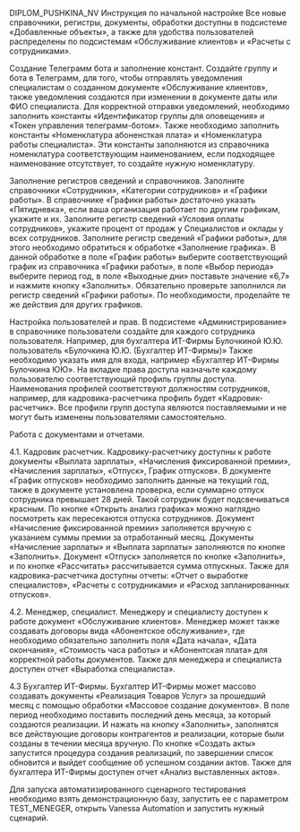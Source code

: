 DIPLOM_PUSHKINA_NV
Инструкция по начальной настройке
Все новые справочники, регистры, документы, обработки доступны в подсистеме «Добавленные объекты», а также для удобства пользователей распределены по подсистемам «Обслуживание клиентов» и «Расчеты с сотрудниками».

Создание Телеграмм бота и заполнение констант. Создайте группу и бота в Телеграмм, для того, чтобы отправлять уведомления специалистам о созданном документе «Обслуживание клиентов», также уведомления создаются при изменении в документе даты или ФИО специалиста. Для корректной отправки уведомлений, необходимо заполнить константы «Идентификатор группы для оповещения» и «Токен управления телеграмм-ботом». Также необходимо заполнить константы «Номенклатура абоненсткая плата» и «Номенклатура работы специалиста». Эти константы заполняются из справочника номенклатура соответствующим наименованием, если подходящее наименование отсутствует, то создайте нужную номенклатуру.

Заполнение регистров сведений и справочников. Заполните справочники «Сотрудники», «Категории сотрудников» и «Графики работы». В справочнике «Графики работы» достаточно указать «Пятидневка», если ваша организация работает по другим графикам, укажите и их. Заполните регистр сведений «Условия оплаты сотрудников», укажите процент от продаж у Специалистов и оклады у всех сотрудников. Заполните регистр сведений «Графики работы», для этого необходимо обратиться к обработке «Заполнение графика». В данной обработке в поле «График работы» выберите соответствующий график из справочника «Графики работы», в поле «Выбор периода» выберите период год, в поле «Выходные дни» поставьте значение «6,7» и нажмите кнопку «Заполнить». Обязательно проверьте заполнился ли регистр сведений «Графики работы». По необходимости, проделайте те же действия для других графиков.

Настройка пользователей и прав. В подсистеме «Администрирование» в справочнике пользователи создайте для каждого сотрудника пользователя. Например, для бухгалтера ИТ-Фирмы Булочкиной Ю.Ю. пользователь «Булочкина Ю.Ю. (Бухгалтер ИТ-Фирмы)» Также необходимо указать имя для входа, например «Бухгалтер ИТ-Фирмы Булочкина ЮЮ». На вкладке права доступа назначьте каждому пользователю соответствующий профиль группы доступа. Наименования профилей соответствуют должностям сотрудников, например, для кадровика-расчетчика профиль будет «Кадровик-расчетчик». Все профили групп доступа являются поставляемыми и не могут быть изменены пользователями самостоятельно.

Работа с документами и отчетами.

4.1. Кадровик расчетчик. Кадровику-расчетчику доступны к работе документы «Выплата зарплаты», «Начисления фиксированной премии», «Начисления зарплаты», «Отпуск», График отпусков». В документе «График отпусков» необходимо заполнить данные на текущий год, также в документе установлена проверка, если суммарно отпуск сотрудника превышает 28 дней. Такой сотрудник будет подсвечиваться красным. По кнопке «Открыть анализ графика» можно наглядно посмотреть как пересекаются отпуска сотрудников. Документ «Начисление фиксированной премии» заполняется вручную с указанием суммы премии за отработанный месяц. Документы «Начисление зарплаты» и «Выплата зарплаты» заполняются по кнопке «Заполнить». Документ «Отпуск» заполняется по кнопке «Заполнить», и по кнопке «Рассчитать» рассчитывается сумма отпускных. Также для кадровика-расчетчика доступны отчеты: «Отчет о выработке специалистов», «Расчеты с сотрудниками» и «Расход запланированных отпусков».

4.2. Менеджер, специалист. Менеджеру и специалисту доступен к работе документ «Обслуживание клиентов». Менеджер может также создавать договоры вида «Абонентское обслуживание», где необходимо обязательно заполнить поля «Дата начала», «Дата окончания», «Стоимость часа работы» и «Абонентская плата» для корректной работы документов. Также для менеджера и специалиста доступен отчет «Выработка специалиста».

4.3 Бухгалтер ИТ-Фирмы. Бухгалтер ИТ-Фирмы может массово создавать документы «Реализация Товаров Услуг» за прошедший месяц с помощью обработки «Массовое создание документов». В поле период необходимо поставить последний день месяца, за который создаются реализации. И нажать на кнопку «Заполнить», заполнятся все действующие договоры контрагентов и реализации, которые были созданы в течении месяца вручную. По кнопке «Создать акты» запустится процедура создания реализаций, по завершении список обновится и выйдет сообщение об успешном создании актов. Также для бухгалтера ИТ-Фирмы доступен отчет «Анализ выставленных актов».

Для запуска автоматизированного сценарного тестирования необходимо взять демонстрационную базу, запустить ее с параметром TEST_MENEGER, открыть Vanessa Automation и запустить нужный сценарий.
